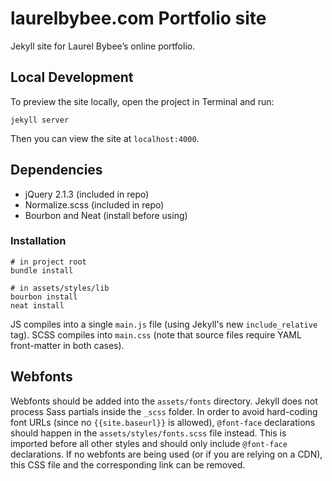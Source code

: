 # laurelbybee.com Portfolio site

Jekyll site for Laurel Bybee’s online portfolio.

## Local Development

To preview the site locally, open the project in Terminal and run:

```
jekyll server
```

Then you can view the site at `localhost:4000`. 

## Dependencies
- jQuery 2.1.3 (included in repo)
- Normalize.scss (included in repo)
- Bourbon and Neat (install before using)

### Installation
```shell
# in project root
bundle install

# in assets/styles/lib
bourbon install
neat install
```


JS compiles into a single `main.js` file (using Jekyll's new `include_relative` tag). SCSS compiles into `main.css` (note that source files require YAML front-matter in both cases).

## Webfonts
Webfonts should be added into the `assets/fonts` directory. Jekyll does not process Sass partials inside the `_scss` folder. In order to avoid hard-coding font URLs (since no `{{site.baseurl}}` is allowed), `@font-face` declarations should happen in the `assets/styles/fonts.scss` file instead. This is imported before all other styles and should only include `@font-face` declarations. 
If no webfonts are being used (or if you are relying on a CDN), this CSS file and the corresponding link can be removed.





